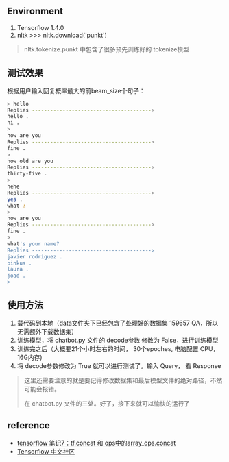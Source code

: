
## Environment

1. Tensorflow 1.4.0
2. nltk >>> nltk.download('punkt')

> nltk.tokenize.punkt 中包含了很多预先训练好的 tokenize模型

## 测试效果

根据用户输入回复概率最大的前beam_size个句子：

```bash
> hello
Replies --------------------------------------->
hello .
hi .
>  
how are you
Replies --------------------------------------->
fine .
>  
how old are you
Replies --------------------------------------->
thirty-five .
>  
hehe
Replies --------------------------------------->
yes .
what ?
>  
how are you
Replies --------------------------------------->
fine .
>  
what's your name?
Replies --------------------------------------->
javier rodriguez .
pinkus .
laura .
joad .
>  
```

## 使用方法

1. 载代码到本地（data文件夹下已经包含了处理好的数据集 159657 QA，所以无需额外下载数据集）
2. 训练模型，将 chatbot.py 文件的 decode参数 修改为 False，进行训练模型
3. 训练完之后（大概要21个小时左右的时间， 30个epoches, 电脑配置 CPU，16G内存)
4. 将 decode参数修改为 True 就可以进行测试了。输入 Query， 看 Response

> 这里还需要注意的就是要记得修改数据集和最后模型文件的绝对路径，不然可能会报错。
>
> 在 chatbot.py 文件的三处。好了，接下来就可以愉快的运行了

## reference

- [tensorflow 笔记7：tf.concat 和 ops中的array_ops.concat][1]
- [Tensorflow 中文社区][2]

[1]: https://www.cnblogs.com/lovychen/p/9367099.html
[2]: http://www.tensorfly.cn/tfdoc/api_docs/python/array_ops.html
[3]: https://blog.csdn.net/wuzqChom/article/details/77073246
